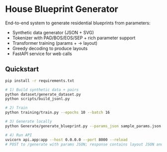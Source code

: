 # House Blueprint Generator

End-to-end system to generate residential blueprints from parameters:
- Synthetic data generator (JSON + SVG)
- Tokenizer with PAD/BOS/EOS/SEP + rich parameter support
- Transformer training (params + <SEP> → layout)
- Greedy decoding to produce layouts
- FastAPI service for web calls

## Quickstart

```bash
pip install -r requirements.txt

# 1) Build synthetic data + pairs
python dataset/generate_dataset.py
python scripts/build_jsonl.py

# 2) Train
python training/train.py --epochs 10 --batch 16

# 3) Generate locally
python Generate/generate_blueprint.py --params_json sample_params.json --out_prefix my_blueprint

# 4) Run API
uvicorn api.app:app --host 0.0.0.0 --port 8000 --reload
# POST to /generate with params JSON; response contains layout JSON and data-URL SVG
```
